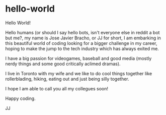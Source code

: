 # hello-world
Hello World!

Hello humans (or should I say hello bots, isn't everyone else in reddit a bot but me?, my name is Jose Javier Bracho, or JJ for short, I am embarking in this beautiful world of coding looking for a bigger challenge in my career, hoping to make the jump to the tech industry which has always exited me.

I have a big passion for videogames, baseball and good media (mostly nerdy things and some good critically aclimed dramas). 

I live in Toronto with my wife and we like to do cool things together like rollerblading, hiking, eating out and just being silly together. 

I hope I am able to call you all my collegues soon!

Happy coding.

JJ
